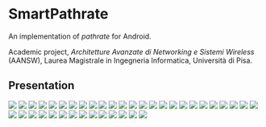 SmartPathrate
=============

An implementation of _pathrate_ for Android.

Academic project, _Architetture Avanzate di Networking e Sistemi Wireless_ (AANSW), Laurea Magistrale in Ingegneria Informatica, Università di Pisa.



Presentation
------------

![](img/presentation-01.jpg)
![](img/presentation-02.jpg)
![](img/presentation-03.jpg)
![](img/presentation-04.jpg)
![](img/presentation-05.jpg)
![](img/presentation-06.jpg)
![](img/presentation-07.jpg)
![](img/presentation-08.jpg)
![](img/presentation-09.jpg)
![](img/presentation-10.jpg)
![](img/presentation-11.jpg)
![](img/presentation-12.jpg)
![](img/presentation-13.jpg)
![](img/presentation-14.jpg)
![](img/presentation-15.jpg)
![](img/presentation-16.jpg)
![](img/presentation-17.jpg)
![](img/presentation-18.jpg)
![](img/presentation-19.jpg)
![](img/presentation-20.jpg)
![](img/presentation-21.jpg)
![](img/presentation-22.jpg)
![](img/presentation-23.jpg)
![](img/presentation-24.jpg)
![](img/presentation-25.jpg)
![](img/presentation-26.jpg)
![](img/presentation-27.jpg)
![](img/presentation-28.jpg)
![](img/presentation-29.jpg)
![](img/presentation-30.jpg)
![](img/presentation-31.jpg)
![](img/presentation-32.jpg)
![](img/presentation-33.jpg)
![](img/presentation-34.jpg)
![](img/presentation-35.jpg)
![](img/presentation-36.jpg)
![](img/presentation-37.jpg)
![](img/presentation-38.jpg)
![](img/presentation-39.jpg)
